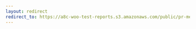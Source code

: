 ```yaml
---
layout: redirect
redirect_to: https://a8c-woo-test-reports.s3.amazonaws.com/public/pr-merge/39838/e2e/index.html
---
```

